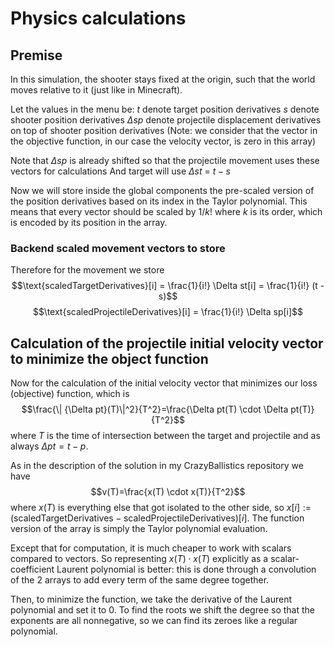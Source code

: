 # Physics calculations
## Premise
In this simulation, the shooter stays fixed at the origin, such that the world moves relative to it (just like in Minecraft).

Let the values in the menu be:
$t$ denote target position derivatives
$s$ denote shooter position derivatives
$\Delta sp$ denote projectile displacement derivatives on top of shooter position derivatives (Note: we consider that the vector in the objective function, in our case the velocity vector, is zero in this array)

Note that $\Delta sp$ is already shifted so that the projectile movement uses these vectors for calculations
And target will use $\Delta st$ = $t - s$

Now we will store inside the global components the pre-scaled version of the position derivatives based on its index in the Taylor polynomial. This means that every vector should be scaled by $1/k!$ where $k$ is its order, which is encoded by its position in the array.

### Backend scaled movement vectors to store

Therefore for the movement we store
$$\text{scaledTargetDerivatives}[i] = \frac{1}{i!} \Delta st[i] = \frac{1}{i!} (t - s)$$ 
$$\text{scaledProjectileDerivatives}[i] = \frac{1}{i!} \Delta sp[i]$$

## Calculation of the projectile initial velocity vector to minimize the object function

Now for the calculation of the initial velocity vector that minimizes our loss (objective) function, which is $$\frac{\| {\Delta pt}(T)\|^2}{T^2}=\frac{\Delta pt(T) \cdot \Delta pt(T)}{T^2}$$ where $T$ is the time of intersection between the target and projectile and as always $\Delta pt = t - p$.

As in the description of the solution in my CrazyBallistics repository we have
$$v(T)=\frac{x(T) \cdot x(T)}{T^2}$$ where $x(T)$ is everything else that got isolated to the other side, so $x[i]:=(\text{scaledTargetDerivatives} - \text{scaledProjectileDerivatives})[i]$. The function version of the array is simply the Taylor polynomial evaluation.

Except that for computation, it is much cheaper to work with scalars compared to vectors. So representing $x(T) \cdot x(T)$ explicitly as a scalar-coefficient Laurent polynomial is better: this is done through a convolution of the 2 arrays to add every term of the same degree together.

Then, to minimize the function, we take the derivative of the Laurent polynomial and set it to 0. To find the roots we shift the degree so that the exponents are all nonnegative, so we can find its zeroes like a regular polynomial.